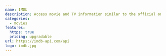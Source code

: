 ```yaml
---
name: IMDb
description: Access movie and TV information similar to the official one.
categories:
  - movies
features:
  https: true
  pricing: upgradable
url: https://imdb-api.com/api
logo: imdb.jpg
---
```

